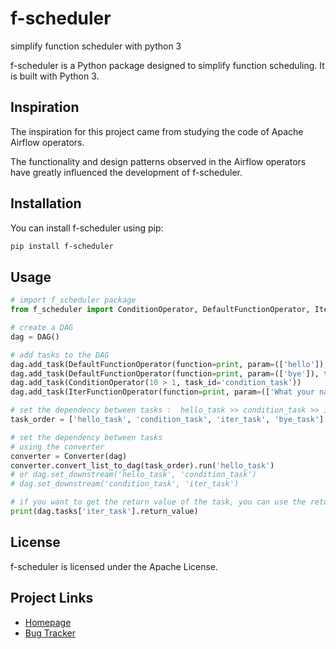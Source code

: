 # f-scheduler
simplify function scheduler with python 3

f-scheduler is a Python package designed to simplify function scheduling. It is built with Python 3.

## Inspiration

The inspiration for this project came from studying the code of Apache Airflow operators. 

The functionality and design patterns observed in the Airflow operators have greatly influenced the development of f-scheduler.

## Installation

You can install f-scheduler using pip:

```bash
pip install f-scheduler
```

## Usage

```python
# import f_scheduler package
from f_scheduler import ConditionOperator, DefaultFunctionOperator, IterFunctionOperator, DAG, Converter

# create a DAG
dag = DAG()

# add tasks to the DAG
dag.add_task(DefaultFunctionOperator(function=print, param=(['hello']), task_id='hello_task'))
dag.add_task(DefaultFunctionOperator(function=print, param=(['bye']), task_id='bye_task'))
dag.add_task(ConditionOperator(10 > 1, task_id='condition_task'))
dag.add_task(IterFunctionOperator(function=print, param=(['What your name?']), iterations=5, task_id='iter_task'))

# set the dependency between tasks :  hello_task >> condition_task >> iter_task >> bye_task
task_order = ['hello_task', 'condition_task', 'iter_task', 'bye_task']

# set the dependency between tasks
# using the converter
converter = Converter(dag)
converter.convert_list_to_dag(task_order).run('hello_task')
# or dag.set_downstream('hello_task', 'condition_task')
# dag.set_downstream('condition_task', 'iter_task')

# if you want to get the return value of the task, you can use the return_value attribute
print(dag.tasks['iter_task'].return_value)
```

## License

f-scheduler is licensed under the Apache License.

## Project Links

- [Homepage](https://github.com/minwook-shin/f-scheduler)
- [Bug Tracker](https://github.com/minwook-shin/f-scheduler/issues)
